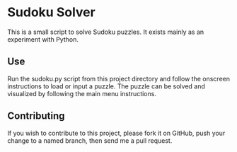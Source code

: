 # Sudoku Solver

This is a small script to solve Sudoku puzzles.  It exists mainly as an experiment with Python.

## Use

Run the sudoku.py script from this project directory and follow the onscreen instructions to load or input a puzzle.
The puzzle can be solved and visualized by following the main menu instructions.

## Contributing

If you wish to contribute to this project, please fork it on GitHub,
push your change to a named branch, then send me a pull request.
